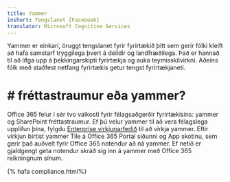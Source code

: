 ```yaml
---
title: Yammer
inshort: Tengslanet [Facebook]
translator: Microsoft Cognitive Services
---
```


Yammer er einkarí, öruggt tengslanet fyrir fyrirtækið þitt sem gerir fólki kleift að hafa samstarf tryggilega þvert á deildir og landfræðilega. Það er hannað til að lífga upp á þekkingarskipti fyrirtækja og auka teymisskilvirkni. Aðeins fólk með staðfest netfang fyrirtækis getur tengst fyrirtækjaneti.

# # fréttastraumur eða yammer?
Office 365 felur í sér tvo valkosti fyrir félagsaðgerðir fyrirtækisins: yammer og SharePoint fréttastraumur. Ef þú velur yammer til að vera félagslega upplifun þína, fylgdu [Enterprise virkjunarferlið](https://support.office.com/en-us/article/Enterprise-Activation-process-4f924c74-87d2-49d0-a4f6-cba3ce2b0e7c) til að virkja yammer. Eftir virkjun birtist yammer Tile á Office 365 Portal síðunni og App skotinu, sem gerir það auðvelt fyrir Office 365 notendur að ná yammer. Ef netið er gjaldgengt geta notendur skráð sig inn á yammer með Office 365 reikningnum sínum.

{% hafa compliance.html%}

